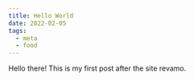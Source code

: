 ```yaml
---
title: Hello World
date: 2022-02-05
tags:
  - meta
  - food
---
```


Hello there! This is my first post after the site revamo.
